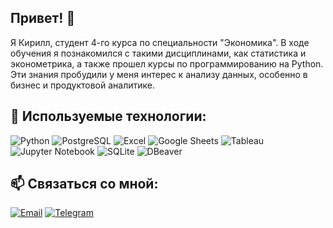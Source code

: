 ## Привет! 👋

Я Кирилл, студент 4-го курса по специальности "Экономика". В ходе обучения я познакомился с такими дисциплинами, как статистика и эконометрика, а также прошел курсы по программированию на Python. Эти знания пробудили у меня интерес к анализу данных, особенно в бизнес и продуктовой аналитике. 

## 🚀 Используемые технологии:
![Python](https://img.shields.io/badge/python-%233776AB.svg?&style=for-the-badge&logo=python&logoColor=white)
![PostgreSQL](https://img.shields.io/badge/postgresql-%23316192.svg?&style=for-the-badge&logo=postgresql&logoColor=white)
![Excel](https://img.shields.io/badge/Excel-%233498DB.svg?&style=for-the-badge&logo=microsoft-excel&logoColor=white)
![Google Sheets](https://img.shields.io/badge/Google_Sheets-%234285F4.svg?&style=for-the-badge&logo=google-sheets&logoColor=white)
![Tableau](https://img.shields.io/badge/Tableau-%23E97627.svg?&style=for-the-badge&logo=tableau&logoColor=white)
![Jupyter Notebook](https://img.shields.io/badge/Jupyter-%23F37626.svg?&style=for-the-badge&logo=jupyter&logoColor=white)
![SQLite](https://img.shields.io/badge/sqlite-%23003B57.svg?&style=for-the-badge&logo=sqlite&logoColor=white)
![DBeaver](https://img.shields.io/badge/DBeaver-%23000F23.svg?&style=for-the-badge&logo=dbeaver&logoColor=white)

## 📫 Связаться со мной:
[![Email](https://img.shields.io/badge/Email-D14836?style=for-the-badge&logo=gmail&logoColor=white)](mailto:kshm.shmakov23@gmail.com)
[![Telegram](https://img.shields.io/badge/Telegram-2CA5E0?style=for-the-badge&logo=telegram&logoColor=white)](https://t.me/kirill_shmakov23)
